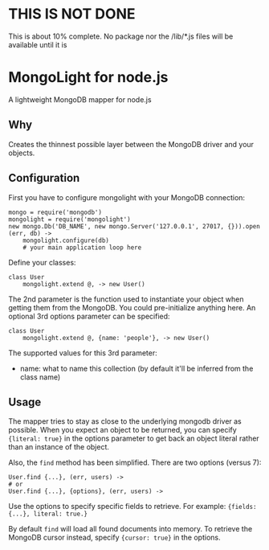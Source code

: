 # THIS IS NOT DONE
This is about 10% complete. No package nor the /lib/*.js files will be available until it is

# MongoLight for node.js
A lightweight MongoDB mapper for node.js

## Why
Creates the thinnest possible layer between the MongoDB driver and your objects.

## Configuration
First you have to configure mongolight with your MongoDB connection:

	mongo = require('mongodb')
	mongolight = require('mongolight')
	new mongo.Db('DB_NAME', new mongo.Server('127.0.0.1', 27017, {})).open (err, db) ->
		mongolight.configure(db)
		# your main application loop here

Define your classes:

	class User
		mongolight.extend @, -> new User()

The 2nd parameter is the function used to instantiate your object when getting them from the MongoDB. You could pre-initialize anything here. An optional 3rd options parameter can be specified:

	class User
		mongolight.extend @, {name: 'people'}, -> new User()

The supported values for this 3rd parameter:
  
* name: what to name this collection (by default it'll be inferred from the class name)

## Usage
The mapper tries to stay as close to the underlying mongodb driver as possible. When you expect an object to be returned, you can specify `{literal: true}` in the options parameter to get back an object literal rather than an instance of the object.

Also, the `find` method has been simplified. There are two options (versus 7):

	User.find {...}, (err, users) ->
	# or
	User.find {...}, {options}, (err, users) ->

Use the options to specify specific fields to retrieve. For example: `{fields: {...}, literal: true.}`

By default `find` will load all found documents into memory. To retrieve the MongoDB cursor instead, specify `{cursor: true}` in the options.